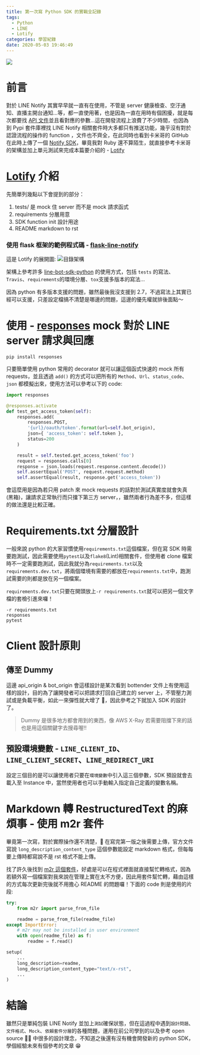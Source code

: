 ```yaml
---
title: 第一次寫 Python SDK 的實戰全記錄
tags:
  - Python
  - LINE
  - Lotify
categories: 學習紀錄
date: 2020-05-03 19:46:49
---
```



![](https://i.imgur.com/Rms5ZNG.png)

# 前言

對於 LINE Notify 其實早早就一直有在使用，不管是 server 健康檢查、空汙通知、直播主開台通知...等，都一直使用著，也是因為一直在用時有個困擾，就是每次都要找 [API 文件](https://notify-bot.line.me/doc/en/)並且看對應的參數...這在開發流程上浪費了不少時間，也因為到 Pypi 套件庫裡找 LINE Notify 相關套件時大多都只有推送功能，幾乎沒有對於認證流程的操作的 function ，文件也不齊全，在此同時也看到卡米哥的 GitHub 在此時上傳了一個 [Notify SDK](https://github.com/etrex/lotify)，畢竟我對 Ruby 還不算陌生，就直接參考卡米哥的架構並加上單元測試來完成本篇要介紹的 - [Lotify](https://github.com/louis70109/lotify)

<!-- more -->

# [Lotify](https://github.com/louis70109/line-notify) 介紹

先簡單列幾點以下會提到的部分：

1. tests/ 是 mock 住 server 而不是 mock 請求函式
2. requirements 分層用意
3. SDK function init 設計用途
4. README markdown to rst

### 使用 flask 框架的範例程式碼 - [flask-line-notify](https://github.com/louis70109/flask-line-notify)

這是 Lotify 的展開圖:
![目錄架構](https://i.imgur.com/uXo7jA8.png)

架構上參考許多 [line-bot-sdk-python](https://github.com/line/line-bot-sdk-python) 的使用方式，包括 `tests` 的寫法、`Travis`、`requirements`的環境分層、`tox`支援多版本的寫法...

因為 python 有多版本支援的問題，雖然最後我沒支援到 2.7，不過寫法上其實已經可以支援，只差設定檔搞不清楚是哪邊的問題，這邊的優先權就排後面點～

# 使用 - [responses](https://pypi.org/project/responses/) mock 對於 LINE server 請求與回應

```
pip install responses
```

只要簡單使用 python 常用的 decorator 就可以讓這個函式快速的 mock 所有 requests，並且透過 `add()` 的方式可以把所有的 `Method`、`Url`、`status_code`、`json` 都模擬出來，使用方法可以參考以下的 code:

```python
import responses

@responses.activate
def test_get_access_token(self):
    responses.add(
        responses.POST,
        '{url}/oauth/token'.format(url=self.bot_origin),
        json={ 'access_token': self.token },
        status=200
    )

    result = self.tested.get_access_token('foo')
    request = responses.calls[0]
    response = json.loads(request.response.content.decode())
    self.assertEqual('POST', request.request.method)
    self.assertEqual(result, response.get('access_token'))
```

會這麼用是因為若只用 patch 來 mock requests 的話對於測試真實度就會失真(黑箱)，讓請求正常執行而只擋下第三方 server，，雖然兩者行為差不多，但這樣的做法還是比較正確。

# Requirements.txt 分層設計

一般來說 python 的大家習慣使用`requirements.txt`這個檔案，但在寫 SDK 時需要跑測試，因此需要使用`pytest`以及`flake8`(Lint)相關套件，但使用者 clone 檔案時不一定需要跑測試，因此我就分為`requirements.txt`以及`requirements.dev.txt`，將兩個環境有需要的都放在`requirements.txt`中，跑測試需要的則都是放在另一個檔案。

`requirements.dev.txt`只要在開頭放上`-r requirements.txt`就可以把另一個文字檔的套檢引進來囉！

```
-r requirements.txt
responses
pytest
```

# Client 設計原則

<script src="https://gist.github.com/louis70109/e39302e76c66a450991fb2aea5838a35.js"></script>

## 傳至 Dummy

這邊 api_origin & bot_origin 會這樣設計是某次看到 bottender 文件上有使用這樣的設計，目的為了讓開發者可以把請求打回自己建立的 server 上，不管壓力測試或是負載平衡，如此一來彈性就大增了 🙂，因此參考之下就加入 SDK 的設計了。

> Dummy 是很多地方都會用到的東西，像 AWS X-Ray 若需要阻擋下來的話也是用這個關鍵字去搜尋喔‼️

## 預設環境變數 - `LINE_CLIENT_ID`、`LINE_CLIENT_SECRET`、`LINE_REDIRECT_URI`

設定三個目的是可以讓使用者只要在`環境變數`中引入這三個參數，SDK 預設就會去載入至 Instance 中，當然使用者也可以手動輸入指定自己定義的變數名稱。

# Markdown 轉 RestructuredText 的麻煩事 - 使用 m2r 套件

畢竟第一次寫，對於實際操作還不清楚， 在寫完第一版之後需要上傳，官方文件寫說 `long_description_content_type` 這個參數能設定 markdown 格式，但每每要上傳時都寫說不是 rst 格式不能上傳。

找了許久後找到 [m2r 這個套件](https://github.com/miyakogi/m2r)，好處是可以在程式裡面就直接幫忙轉格式，因為若額外寫一個檔案對我來說在管理上實在太不方便，因此用套件幫忙轉，藉由這樣的方式每次更新完後就不用擔心 README 的問題囉！下面的 code 則是使用的片段:

```python
try:
    from m2r import parse_from_file

    readme = parse_from_file(readme_file)
except ImportError:
    # m2r may not be installed in user environment
    with open(readme_file) as f:
        readme = f.read()

setup(
    ...
    long_description=readme,
    long_description_content_type="text/x-rst",
    ...
)
```

# 結論

雖然只是單純包裝 LINE Notify 並加上`測試`確保狀態，但在這過程中遇到`設計問題`、`文件格式`、`Mock`、`依賴套件分層`的各種問題，運用在前公司學到的以及參考 open source  中很多的設計理念，不知道之後還有沒有機會開發新的 python SDK，學個經驗未來有個參考的文章 😁
